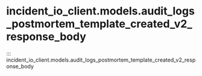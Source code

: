 # incident_io_client.models.audit_logs_postmortem_template_created_v2_response_body

::: incident_io_client.models.audit_logs_postmortem_template_created_v2_response_body
